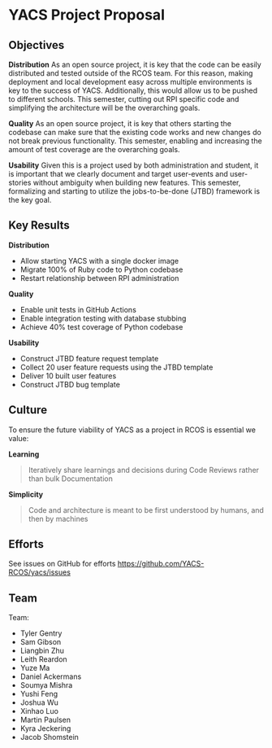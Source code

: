 # YACS Project Proposal

## Objectives

**Distribution**
As an open source project, it is key that the code can be easily distributed and tested outside of the RCOS team. For this reason, making deployment and local development easy across multiple environments is key to the success of YACS. Additionally, this would allow us to be pushed to different schools. This semester, cutting out RPI specific code and simplifying the architecture will be the overarching goals.

**Quality**
As an open source project, it is key that others starting the codebase can make sure that the existing code works and new changes do not break previous functionality. This semester, enabling and increasing the amount of test coverage are the overarching goals.

**Usability**
Given this is a project used by both administration and student, it is important that we clearly document and target user-events and user-stories without ambiguity when building new features. This semester, formalizing and starting to utilize the jobs-to-be-done (JTBD) framework is the key goal.

## Key Results

**Distribution**

- Allow starting YACS with a single docker image
- Migrate 100% of Ruby code to Python codebase
- Restart relationship between RPI administration

**Quality**

- Enable unit tests in GitHub Actions
- Enable integration testing with database stubbing
- Achieve 40% test coverage of Python codebase

**Usability**

- Construct JTBD feature request template
- Collect 20 user feature requests using the JTBD template
- Deliver 10 built user features
- Construct JTBD bug template

## Culture
To ensure the future viability of YACS as a project in RCOS is essential we value:

**Learning**

> Iteratively share learnings and decisions during Code Reviews rather than bulk Documentation

**Simplicity**

> Code and architecture is meant to be first understood by humans, and then by machines

## Efforts

See issues on GitHub for efforts https://github.com/YACS-RCOS/yacs/issues

## Team

Team:
- Tyler Gentry
- Sam Gibson
- Liangbin Zhu
- Leith Reardon
- Yuze Ma
- Daniel Ackermans
- Soumya Mishra
- Yushi Feng
- Joshua Wu
- Xinhao Luo
- Martin Paulsen
- Kyra Jeckering
- Jacob Shomstein
